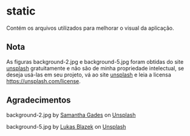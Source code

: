 # static
Contém os arquivos utilizados para melhorar o visual da aplicação.

## Nota
As figuras background-2.jpg e background-5.jpg foram obtidas do site [unsplash](https://unsplash.com/s/photos/website-background) gratuitamente e não são de minha propriedade intelectual, se deseja usá-las em seu projeto, vá ao site [unsplash](https://unsplash.com/s/photos/website-background) e leia a licensa https://unsplash.com/license.

## Agradecimentos

background-2.jpg  by <a href="https://unsplash.com/@srosinger3997?utm_source=unsplash&utm_medium=referral&utm_content=creditCopyText">Samantha Gades</a> on <a href="https://unsplash.com/s/photos/website-background?utm_source=unsplash&utm_medium=referral&utm_content=creditCopyText">Unsplash</a>

background-5.jpg by <a href="https://unsplash.com/@goumbik?utm_source=unsplash&utm_medium=referral&utm_content=creditCopyText">Lukas Blazek</a> on <a href="https://unsplash.com/s/photos/website-background?utm_source=unsplash&utm_medium=referral&utm_content=creditCopyText">Unsplash</a>
  

